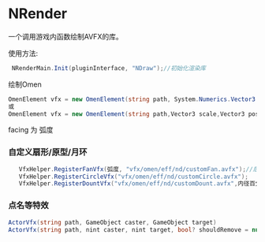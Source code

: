 # NRender

一个调用游戏内函数绘制AVFX的库。

使用方法:

```C#
 NRenderMain.Init(pluginInterface, "NDraw");//初始化渲染库
```

绘制Omen

```c#
OmenElement vfx = new OmenElement(string path, System.Numerics.Vector3 scale, GameObject Owner, Vector4 color):
或
OmenElement vfx = new OmenElement(string path,Vector3 scale,Vector3 position,Vector4 color,float facing) 
```

facing 为 弧度

### 自定义扇形/原型/月环

```c#
   VfxHelper.RegisterFanVfx(弧度, "vfx/omen/eff/nd/customFan.avfx");//后面为AVFX注册路径 (注册可覆盖)
   VfxHelper.RegisterCircleVfx("vfx/omen/eff/nd/customCircle.avfx");
   VfxHelper.RegisterDountVfx("vfx/omen/eff/nd/customDount.avfx",内径百分比);比如 0.5f 大小为 12 内部为 6
```

### 点名等特效

```c#
ActorVfx(string path, GameObject caster, GameObject target)
ActorVfx(string path, nint caster, nint target, bool? shouldRemove = null) shouldRemove 可以忽略 遗留参数 懒得改
```

